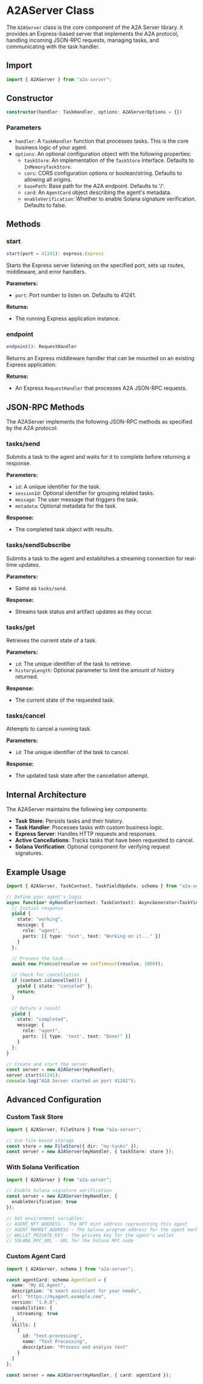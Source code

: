# A2AServer Class

The `A2AServer` class is the core component of the A2A Server library. It provides an Express-based server that implements the A2A protocol, handling incoming JSON-RPC requests, managing tasks, and communicating with the task handler.

## Import

```typescript
import { A2AServer } from "a2a-server";
```

## Constructor

```typescript
constructor(handler: TaskHandler, options: A2AServerOptions = {})
```

### Parameters

- `handler`: A `TaskHandler` function that processes tasks. This is the core business logic of your agent.
- `options`: An optional configuration object with the following properties:
  - `taskStore`: An implementation of the `TaskStore` interface. Defaults to `InMemoryTaskStore`.
  - `cors`: CORS configuration options or boolean/string. Defaults to allowing all origins.
  - `basePath`: Base path for the A2A endpoint. Defaults to '/'.
  - `card`: An `AgentCard` object describing the agent's metadata.
  - `enableVerification`: Whether to enable Solana signature verification. Defaults to false.

## Methods

### start

```typescript
start(port = 41241): express.Express
```

Starts the Express server listening on the specified port, sets up routes, middleware, and error handlers.

**Parameters:**
- `port`: Port number to listen on. Defaults to 41241.

**Returns:**
- The running Express application instance.

### endpoint

```typescript
endpoint(): RequestHandler
```

Returns an Express middleware handler that can be mounted on an existing Express application.

**Returns:**
- An Express `RequestHandler` that processes A2A JSON-RPC requests.

## JSON-RPC Methods

The A2AServer implements the following JSON-RPC methods as specified by the A2A protocol:

### tasks/send

Submits a task to the agent and waits for it to complete before returning a response.

**Parameters:**
- `id`: A unique identifier for the task.
- `sessionId`: Optional identifier for grouping related tasks.
- `message`: The user message that triggers the task.
- `metadata`: Optional metadata for the task.

**Response:**
- The completed task object with results.

### tasks/sendSubscribe

Submits a task to the agent and establishes a streaming connection for real-time updates.

**Parameters:**
- Same as `tasks/send`.

**Response:**
- Streams task status and artifact updates as they occur.

### tasks/get

Retrieves the current state of a task.

**Parameters:**
- `id`: The unique identifier of the task to retrieve.
- `historyLength`: Optional parameter to limit the amount of history returned.

**Response:**
- The current state of the requested task.

### tasks/cancel

Attempts to cancel a running task.

**Parameters:**
- `id`: The unique identifier of the task to cancel.

**Response:**
- The updated task state after the cancellation attempt.

## Internal Architecture

The A2AServer maintains the following key components:

- **Task Store**: Persists tasks and their history.
- **Task Handler**: Processes tasks with custom business logic.
- **Express Server**: Handles HTTP requests and responses.
- **Active Cancellations**: Tracks tasks that have been requested to cancel.
- **Solana Verification**: Optional component for verifying request signatures.

## Example Usage

```typescript
import { A2AServer, TaskContext, TaskYieldUpdate, schema } from "a2a-server";

// Define your agent's logic
async function* myHandler(context: TaskContext): AsyncGenerator<TaskYieldUpdate, schema.Task | void, unknown> {
  // Initial response
  yield {
    state: "working",
    message: { 
      role: "agent", 
      parts: [{ type: 'text', text: "Working on it..." }] 
    }
  };

  // Process the task...
  await new Promise(resolve => setTimeout(resolve, 1000));

  // Check for cancellation
  if (context.isCancelled()) {
    yield { state: "canceled" };
    return;
  }

  // Return a result
  yield {
    state: "completed",
    message: { 
      role: "agent", 
      parts: [{ type: 'text', text: "Done!" }] 
    }
  };
}

// Create and start the server
const server = new A2AServer(myHandler);
server.start(41241);
console.log("A2A Server started on port 41241");
```

## Advanced Configuration

### Custom Task Store

```typescript
import { A2AServer, FileStore } from "a2a-server";

// Use file-based storage
const store = new FileStore({ dir: "my-tasks" });
const server = new A2AServer(myHandler, { taskStore: store });
```

### With Solana Verification

```typescript
import { A2AServer } from "a2a-server";

// Enable Solana signature verification
const server = new A2AServer(myHandler, { 
  enableVerification: true
});

// Set environment variables:
// AGENT_NFT_ADDRESS - The NFT mint address representing this agent
// AGENT_MARKET_ADDRESS - The Solana program address for the agent market
// WALLET_PRIVATE_KEY - The private key for the agent's wallet
// SOLANA_RPC_URL - URL for the Solana RPC node
```

### Custom Agent Card

```typescript
import { A2AServer, schema } from "a2a-server";

const agentCard: schema.AgentCard = {
  name: "My AI Agent",
  description: "A smart assistant for your needs",
  url: "https://myagent.example.com",
  version: "1.0.0",
  capabilities: {
    streaming: true
  },
  skills: [
    {
      id: "text-processing",
      name: "Text Processing",
      description: "Process and analyze text"
    }
  ]
};

const server = new A2AServer(myHandler, { card: agentCard });
``` 